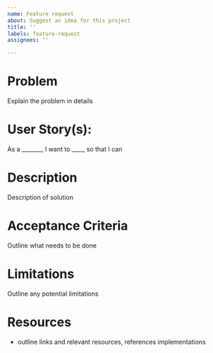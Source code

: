 ```yaml
---
name: Feature request
about: Suggest an idea for this project
title: ''
labels: feature-request
assignees: ''

---
```


# Problem
Explain the problem in details

# User Story(s):
 As a _______, I want to ____, so that I can

# Description
Description of solution

# Acceptance Criteria
Outline what needs to be done

# Limitations 
Outline any potential limitations
# Resources
- outline links and relevant resources, references implementations
